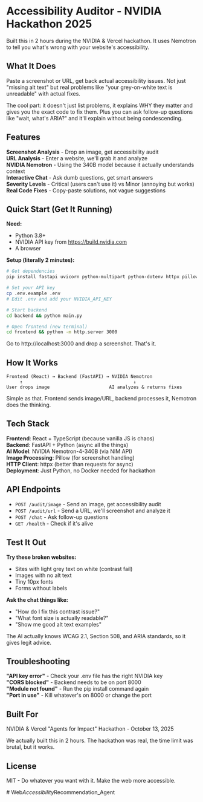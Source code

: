 Accessibility Auditor - NVIDIA Hackathon 2025
==============================================

Built this in 2 hours during the NVIDIA & Vercel hackathon. It uses Nemotron to tell you what's wrong with your website's accessibility.

What It Does
-----------

Paste a screenshot or URL, get back actual accessibility issues. Not just "missing alt text" but real problems like "your grey-on-white text is unreadable" with actual fixes.

The cool part: it doesn't just list problems, it explains WHY they matter and gives you the exact code to fix them. Plus you can ask follow-up questions like "wait, what's ARIA?" and it'll explain without being condescending.

Features
--------

**Screenshot Analysis** - Drop an image, get accessibility audit  
**URL Analysis** - Enter a website, we'll grab it and analyze  
**NVIDIA Nemotron** - Using the 340B model because it actually understands context  
**Interactive Chat** - Ask dumb questions, get smart answers  
**Severity Levels** - Critical (users can't use it) vs Minor (annoying but works)  
**Real Code Fixes** - Copy-paste solutions, not vague suggestions

Quick Start (Get It Running)
----------------------------

**Need:**
- Python 3.8+
- NVIDIA API key from https://build.nvidia.com
- A browser

**Setup (literally 2 minutes):**

```bash
# Get dependencies
pip install fastapi uvicorn python-multipart python-dotenv httpx pillow pydantic

# Set your API key
cp .env.example .env
# Edit .env and add your NVIDIA_API_KEY

# Start backend
cd backend && python main.py

# Open frontend (new terminal)
cd frontend && python -m http.server 3000
```

Go to http://localhost:3000 and drop a screenshot. That's it.

How It Works
-----------

```
Frontend (React) → Backend (FastAPI) → NVIDIA Nemotron
     ↑                                         ↓
User drops image                      AI analyzes & returns fixes
```

Simple as that. Frontend sends image/URL, backend processes it, Nemotron does the thinking.

Tech Stack
---------

**Frontend**: React + TypeScript (because vanilla JS is chaos)  
**Backend**: FastAPI + Python (async all the things)  
**AI Model**: NVIDIA Nemotron-4-340B (via NIM API)  
**Image Processing**: Pillow (for screenshot handling)  
**HTTP Client**: httpx (better than requests for async)  
**Deployment**: Just Python, no Docker needed for hackathon

API Endpoints
------------

- `POST /audit/image` - Send an image, get accessibility audit
- `POST /audit/url` - Send a URL, we'll screenshot and analyze it
- `POST /chat` - Ask follow-up questions
- `GET /health` - Check if it's alive

Test It Out
----------

**Try these broken websites:**
- Sites with light grey text on white (contrast fail)
- Images with no alt text
- Tiny 10px fonts
- Forms without labels

**Ask the chat things like:**
- "How do I fix this contrast issue?"
- "What font size is actually readable?"
- "Show me good alt text examples"

The AI actually knows WCAG 2.1, Section 508, and ARIA standards, so it gives legit advice.

Troubleshooting
--------------

**"API key error"** - Check your .env file has the right NVIDIA key  
**"CORS blocked"** - Backend needs to be on port 8000  
**"Module not found"** - Run the pip install command again  
**"Port in use"** - Kill whatever's on 8000 or change the port  


Built For
--------

NVIDIA & Vercel "Agents for Impact" Hackathon - October 13, 2025

We actually built this in 2 hours. The hackathon was real, the time limit was brutal, but it works.

License
-------

MIT - Do whatever you want with it. Make the web more accessible.

#   W e b _ A c c e s s i b i l i t y _ R e c o m m e n d a t i o n _ A g e n t  
 